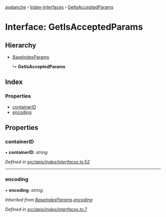 [avalanche](../README.md) › [Index-Interfaces](../modules/index_interfaces.md) › [GetIsAcceptedParams](index_interfaces.getisacceptedparams.md)

# Interface: GetIsAcceptedParams

## Hierarchy

* [BaseIndexParams](index_interfaces.baseindexparams.md)

  ↳ **GetIsAcceptedParams**

## Index

### Properties

* [containerID](index_interfaces.getisacceptedparams.md#containerid)
* [encoding](index_interfaces.getisacceptedparams.md#encoding)

## Properties

###  containerID

• **containerID**: *string*

*Defined in [src/apis/index/interfaces.ts:52](https://github.com/ava-labs/avalanchejs/blob/4e59193/src/apis/index/interfaces.ts#L52)*

___

###  encoding

• **encoding**: *string*

*Inherited from [BaseIndexParams](index_interfaces.baseindexparams.md).[encoding](index_interfaces.baseindexparams.md#encoding)*

*Defined in [src/apis/index/interfaces.ts:7](https://github.com/ava-labs/avalanchejs/blob/4e59193/src/apis/index/interfaces.ts#L7)*
